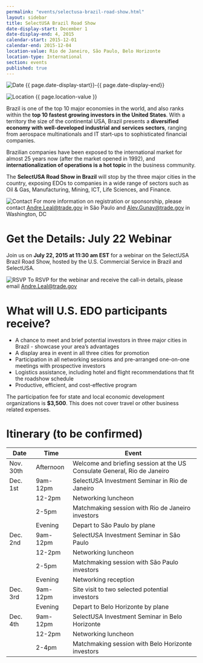 ```yaml
---
permalink: "events/selectusa-brazil-road-show.html"
layout: sidebar
title: SelectUSA Brazil Road Show
date-display-start: December 1
date-display-end: 4, 2015
calendar-start: 2015-12-01
calendar-end: 2015-12-04
location-value: Rio de Janeiro, São Paulo, Belo Horizonte
location-type: International
section: events
published: true
---
```

![Date](https://google.github.io/material-design-icons/action/svg/design/ic_event_24px.svg "Date") {{ page.date-display-start}}-{{ page.date-display-end}}

![Location](http://google.github.io/material-design-icons/social/svg/design/ic_location_city_24px.svg "Location") {{ page.location-value }}

Brazil is one of the top 10 major economies in the world, and also ranks within the **top 10 fastest growing investors in the United States**. With a territory the size of the continental USA, Brazil presents a **diversified economy with well-developed industrial and services sectors**, ranging from aerospace multinationals and IT start-ups to sophisticated financial companies.

Brazilian companies have been exposed to the international market for almost 25 years now (after the market opened in 1992),  and **internationalization of operations is a hot topic** in the business community.

The **SelectUSA Road Show in Brazil** will stop by the three major cities in the country, exposing EDOs to companies in a wide range of sectors such as Oil & Gas, Manufacturing, Mining, ICT, Life Sciences, and Finance.

![Contact](https://google.github.io/material-design-icons/action/svg/design/ic_question_answer_24px.svg "Contact") For more information on registration or sponsorship, please contact [Andre.Leal@trade.gov](mailto:Andre.Leal@trade.gov) in São Paulo and [Alev.Gunay@trade.gov](mailto:alev.gunay@trade.gov) in Washington, DC

# Get the Details: July 22 Webinar

Join us on **July 22, 2015 at 11:30 am EST** for a webinar on the SelectUSA Brazil Road Show, hosted by the U.S. Commercial Service in Brazil and SelectUSA.

![RSVP](https://google.github.io/material-design-icons/content/svg/design/ic_send_24px.svg "RSVP") To RSVP for the webinar and receive the call-in details, please email  [Andre.Leal@trade.gov](mailto:Andre.Leal@trade.gov?Subject=RSVP%20for%20July%2021%20Brazil%20Road%20Show%20webinar)

# What will U.S. EDO participants receive?

* A chance to meet and brief potential investors in three major cities in Brazil - showcase your area’s advantages
* A display area in event in all three cities for promotion
* Participation in all networking sessions and pre-arranged one-on-one meetings with prospective investors
* Logistics assistance, including hotel and flight recommendations that fit the roadshow schedule
* Productive, efficient, and cost-effective program

The participation fee for state and local economic development organizations is **$3,500**. This does not cover travel or other business related expenses.

# Itinerary (to be confirmed)

Date | Time | Event
---| --- | ---
Nov. 30th | Afternoon | Welcome and briefing session at the US Consulate General, Rio de Janeiro
Dec. 1st | 9am-12pm | SelectUSA Investment Seminar in Rio de Janeiro
&nbsp; | 12-2pm | Networking luncheon
&nbsp; | 2-5pm | Matchmaking session with Rio de Janeiro investors
&nbsp; | Evening | Depart to São Paulo by plane
Dec. 2nd | 9am-12pm | SelectUSA Investment Seminar in São Paulo
&nbsp; | 12-2pm | Networking luncheon
&nbsp; | 2-5pm | Matchmaking session with São Paulo investors
&nbsp; | Evening | Networking reception
Dec. 3rd | 9am-12pm | Site visit to two selected potential investors
&nbsp; | Evening | Depart to Belo Horizonte by plane
Dec. 4th | 9am-12pm | SelectUSA Investment Seminar in Belo Horizonte
&nbsp; | 12-2pm | Networking luncheon
&nbsp; | 2-4pm | Matchmaking session with Belo Horizonte investors
